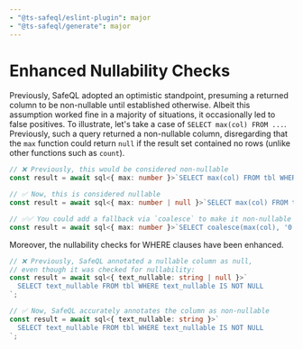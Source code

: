 ```yaml
---
- "@ts-safeql/eslint-plugin": major
- "@ts-safeql/generate": major
---
```


# Enhanced Nullability Checks

Previously, SafeQL adopted an optimistic standpoint, presuming a returned column to be non-nullable until established otherwise. Albeit this assumption worked fine in a majority of situations, it occasionally led to false positives. To illustrate, let's take a case of `SELECT max(col) FROM ...`. Previously, such a query returned a non-nullable column, disregarding that the `max` function could return `null` if the result set contained no rows (unlike other functions such as `count`).

```ts
// ❌ Previously, this would be considered non-nullable
const result = await sql<{ max: number }>`SELECT max(col) FROM tbl WHERE FALSE`;

// ✅ Now, this is considered nullable
const result = await sql<{ max: number | null }>`SELECT max(col) FROM tbl WHERE FALSE`;

// ✅✅ You could add a fallback via `coalesce` to make it non-nullable again
const result = await sql<{ max: number }>`SELECT coalesce(max(col), '0') FROM tbl WHERE FALSE`;
```

Moreover, the nullability checks for WHERE clauses have been enhanced.

```ts
// ❌ Previously, SafeQL annotated a nullable column as null,
// even though it was checked for nullability:
const result = await sql<{ text_nullable: string | null }>`
  SELECT text_nullable FROM tbl WHERE text_nullable IS NOT NULL
`;

// ✅ Now, SafeQL accurately annotates the column as non-nullable
const result = await sql<{ text_nullable: string }>`
  SELECT text_nullable FROM tbl WHERE text_nullable IS NOT NULL
`;
```
